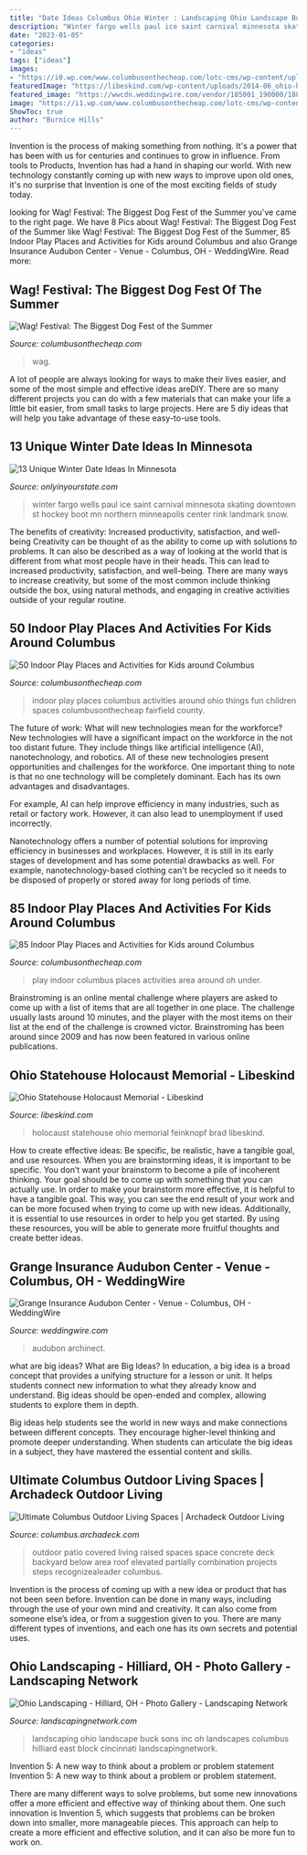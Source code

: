 ```yaml
---
title: "Date Ideas Columbus Ohio Winter : Landscaping Ohio Landscape Buck Sons Inc Oh Landscapes Columbus Hilliard East Block Cincinnati Landscapingnetwork"
description: "Winter fargo wells paul ice saint carnival minnesota skating downtown st hockey boot mn northern minneapolis center rink landmark snow"
date: "2023-01-05"
categories:
- "ideas"
tags: ["ideas"]
images:
- "https://i0.wp.com/www.columbusonthecheap.com/lotc-cms/wp-content/uploads/2018/07/DSC_0339.jpg?fit=1200%2C795&amp;ssl=1"
featuredImage: "https://libeskind.com/wp-content/uploads/2014-06_ohio-holocaust-statehouse-memorial-c-brad-feinknopf-013.jpg"
featured_image: "https://wwcdn.weddingwire.com/vendor/185001_190000/188071/thumbnails/1200x1200_1360349669834-Audubonfb1.jpg"
image: "https://i1.wp.com/www.columbusonthecheap.com/lotc-cms/wp-content/uploads/2019/07/IMG_8314.jpg?fit=1200%2C900&amp;ssl=1"
ShowToc: true
author: "Burnice Hills"
---
```



Invention is the process of making something from nothing. It's a power that has been with us for centuries and continues to grow in influence. From tools to Products, Invention has had a hand in shaping our world. With new technology constantly coming up with new ways to improve upon old ones, it's no surprise that Invention is one of the most exciting fields of study today.

	

		
looking for Wag! Festival: The Biggest Dog Fest of the Summer you've came to the right page. We have 8 Pics about Wag! Festival: The Biggest Dog Fest of the Summer like Wag! Festival: The Biggest Dog Fest of the Summer, 85 Indoor Play Places and Activities for Kids around Columbus and also Grange Insurance Audubon Center - Venue - Columbus, OH - WeddingWire. Read more:
		
    
## Wag! Festival: The Biggest Dog Fest Of The Summer

<img loading=lazy src="https://i2.wp.com/www.columbusonthecheap.com/lotc-cms/wp-content/uploads/2017/07/wag-2016-1.jpeg?fit=1200%2C800&amp;ssl=1" onerror="this.onerror=null;this.src='https://tse1.mm.bing.net/th?id=OIP.p3c5BxPLWuT4I4RhnxJeWgHaE8&amp;pid=15.1';" alt="Wag! Festival: The Biggest Dog Fest of the Summer">

_Source: columbusonthecheap.com_

>wag. 

	

A lot of people are always looking for ways to make their lives easier, and some of the most simple and effective ideas areDIY. There are so many different projects you can do with a few materials that can make your life a little bit easier, from small tasks to large projects. Here are 5 diy ideas that will help you take advantage of these easy-to-use tools.

    
## 13 Unique Winter Date Ideas In Minnesota

<img loading=lazy src="https://cdn.onlyinyourstate.com/wp-content/uploads/2015/12/winterskate_boardman__large-slideshow.jpg" onerror="this.onerror=null;this.src='https://tse3.mm.bing.net/th?id=OIP._O1KpmBXtypaB4vqoe6XzgHaEK&amp;pid=15.1';" alt="13 Unique Winter Date Ideas In Minnesota">

_Source: onlyinyourstate.com_

>winter fargo wells paul ice saint carnival minnesota skating downtown st hockey boot mn northern minneapolis center rink landmark snow. 

	

The benefits of creativity: Increased productivity, satisfaction, and well-being
Creativity can be thought of as the ability to come up with solutions to problems. It can also be described as a way of looking at the world that is different from what most people have in their heads. This can lead to increased productivity, satisfaction, and well-being. There are many ways to increase creativity, but some of the most common include thinking outside the box, using natural methods, and engaging in creative activities outside of your regular routine.

    
## 50 Indoor Play Places And Activities For Kids Around Columbus

<img loading=lazy src="https://i0.wp.com/www.columbusonthecheap.com/lotc-cms/wp-content/uploads/2018/07/DSC_0339.jpg?fit=1200%2C795&amp;ssl=1" onerror="this.onerror=null;this.src='https://tse1.mm.bing.net/th?id=OIP.YNNjq5I4hLCKXDd40BEf8AHaE6&amp;pid=15.1';" alt="50 Indoor Play Places and Activities for Kids around Columbus">

_Source: columbusonthecheap.com_

>indoor play places columbus activities around ohio things fun children spaces columbusonthecheap fairfield county. 

	

The future of work: What will new technologies mean for the workforce?
New technologies will have a significant impact on the workforce in the not too distant future. They include things like artificial intelligence (AI), nanotechnology, and robotics. All of these new technologies present opportunities and challenges for the workforce. 
One important thing to note is that no one technology will be completely dominant. Each has its own advantages and disadvantages. 

For example, AI can help improve efficiency in many industries, such as retail or factory work. However, it can also lead to unemployment if used incorrectly. 

Nanotechnology offers a number of potential solutions for improving efficiency in businesses and workplaces. However, it is still in its early stages of development and has some potential drawbacks as well. For example, nanotechnology-based clothing can't be recycled so it needs to be disposed of properly or stored away for long periods of time.

    
## 85 Indoor Play Places And Activities For Kids Around Columbus

<img loading=lazy src="https://i1.wp.com/www.columbusonthecheap.com/lotc-cms/wp-content/uploads/2019/07/IMG_8314.jpg?fit=1200%2C900&amp;ssl=1" onerror="this.onerror=null;this.src='https://tse4.mm.bing.net/th?id=OIP.fGQ0HefL3AxN-qldaiDy4wHaFj&amp;pid=15.1';" alt="85 Indoor Play Places and Activities for Kids around Columbus">

_Source: columbusonthecheap.com_

>play indoor columbus places activities area around oh under. 

	

Brainstroming is an online mental challenge where players are asked to come up with a list of items that are all together in one place. The challenge usually lasts around 10 minutes, and the player with the most items on their list at the end of the challenge is crowned victor. Brainstroming has been around since 2009 and has now been featured in various online publications.

    
## Ohio Statehouse Holocaust Memorial - Libeskind

<img loading=lazy src="https://libeskind.com/wp-content/uploads/2014-06_ohio-holocaust-statehouse-memorial-c-brad-feinknopf-013.jpg" onerror="this.onerror=null;this.src='https://tse4.mm.bing.net/th?id=OIP.sxUq4UetOT4zKLoZyQe_PQHaE7&amp;pid=15.1';" alt="Ohio Statehouse Holocaust Memorial - Libeskind">

_Source: libeskind.com_

>holocaust statehouse ohio memorial feinknopf brad libeskind. 

	

How to create effective ideas: Be specific, be realistic, have a tangible goal, and use resources.
When you are brainstorming ideas, it is important to be specific. You don’t want your brainstorm to become a pile of incoherent thinking. Your goal should be to come up with something that you can actually use. In order to make your brainstorm more effective, it is helpful to have a tangible goal. This way, you can see the end result of your work and can be more focused when trying to come up with new ideas. Additionally, it is essential to use resources in order to help you get started. By using these resources, you will be able to generate more fruitful thoughts and create better ideas.

    
## Grange Insurance Audubon Center - Venue - Columbus, OH - WeddingWire

<img loading=lazy src="https://wwcdn.weddingwire.com/vendor/185001_190000/188071/thumbnails/1200x1200_1360349669834-Audubonfb1.jpg" onerror="this.onerror=null;this.src='https://tse4.mm.bing.net/th?id=OIP.O2p8Z4HfUjx87fGZw9wiswHaFj&amp;pid=15.1';" alt="Grange Insurance Audubon Center - Venue - Columbus, OH - WeddingWire">

_Source: weddingwire.com_

>audubon archinect. 

	

what are big ideas?
What are Big Ideas?
In education, a big idea is a broad concept that provides a unifying structure for a lesson or unit. It helps students connect new information to what they already know and understand. Big ideas should be open-ended and complex, allowing students to explore them in depth.

Big ideas help students see the world in new ways and make connections between different concepts. They encourage higher-level thinking and promote deeper understanding. When students can articulate the big ideas in a subject, they have mastered the essential content and skills.

    
## Ultimate Columbus Outdoor Living Spaces | Archadeck Outdoor Living

<img loading=lazy src="https://bolt-production.s3.amazonaws.com/uploads/811c45362217e16a23b8574103462b43/IMG_0078.JPG" onerror="this.onerror=null;this.src='https://tse3.mm.bing.net/th?id=OIP.Ba64JmXi_Oe1gCjupGARhgHaFj&amp;pid=15.1';" alt="Ultimate Columbus Outdoor Living Spaces | Archadeck Outdoor Living">

_Source: columbus.archadeck.com_

>outdoor patio covered living raised spaces space concrete deck backyard below area roof elevated partially combination projects steps recognizealeader columbus. 

	

Invention is the process of coming up with a new idea or product that has not been seen before. Invention can be done in many ways, including through the use of your own mind and creativity. It can also come from someone else’s idea, or from a suggestion given to you. There are many different types of inventions, and each one has its own secrets and potential uses.

    
## Ohio Landscaping - Hilliard, OH - Photo Gallery - Landscaping Network

<img loading=lazy src="https://images.landscapingnetwork.com/pictures/images/800x642Max/ohio-landscaping_56/buck-sons-landscape-inc_3710.jpg" onerror="this.onerror=null;this.src='https://tse1.mm.bing.net/th?id=OIP.mFYzzZMnonuveZKzmIG46wHaE9&amp;pid=15.1';" alt="Ohio Landscaping - Hilliard, OH - Photo Gallery - Landscaping Network">

_Source: landscapingnetwork.com_

>landscaping ohio landscape buck sons inc oh landscapes columbus hilliard east block cincinnati landscapingnetwork. 

	

Invention 5: A new way to think about a problem or problem statement
Invention 5: A new way to think about a problem or problem statement. 

There are many different ways to solve problems, but some new innovations offer a more efficient and effective way of thinking about them. One such innovation is Invention 5, which suggests that problems can be broken down into smaller, more manageable pieces. This approach can help to create a more efficient and effective solution, and it can also be more fun to work on.

